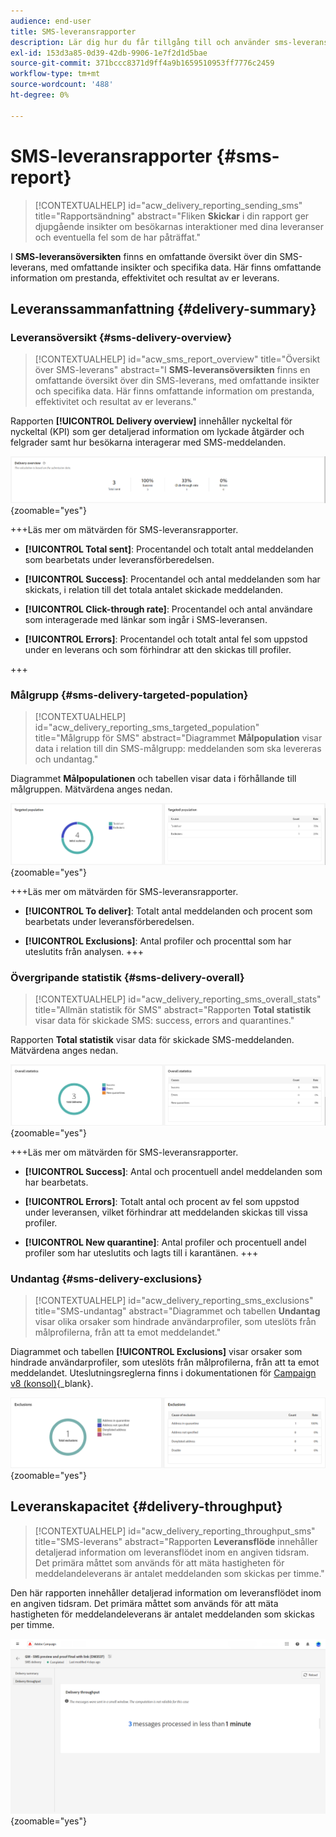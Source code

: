 ```yaml
---
audience: end-user
title: SMS-leveransrapporter
description: Lär dig hur du får tillgång till och använder sms-leveransrapporter
exl-id: 153d3a85-0d39-42db-9906-1e7f2d1d5bae
source-git-commit: 371bccc8371d9ff4a9b1659510953ff7776c2459
workflow-type: tm+mt
source-wordcount: '488'
ht-degree: 0%

---
```


# SMS-leveransrapporter {#sms-report}

>[!CONTEXTUALHELP]
>id="acw_delivery_reporting_sending_sms"
>title="Rapportsändning"
>abstract="Fliken **Skickar** i din rapport ger djupgående insikter om besökarnas interaktioner med dina leveranser och eventuella fel som de har påträffat."

I **SMS-leveransöversikten** finns en omfattande översikt över din SMS-leverans, med omfattande insikter och specifika data. Här finns omfattande information om prestanda, effektivitet och resultat av er leverans.

## Leveranssammanfattning {#delivery-summary}

### Leveransöversikt {#sms-delivery-overview}

>[!CONTEXTUALHELP]
>id="acw_sms_report_overview"
>title="Översikt över SMS-leverans"
>abstract="I **SMS-leveransöversikten** finns en omfattande översikt över din SMS-leverans, med omfattande insikter och specifika data. Här finns omfattande information om prestanda, effektivitet och resultat av er leverans."

Rapporten **[!UICONTROL Delivery overview]** innehåller nyckeltal för nyckeltal (KPI) som ger detaljerad information om lyckade åtgärder och felgrader samt hur besökarna interagerar med SMS-meddelanden.

![](assets/reporting_sms_3.png){zoomable="yes"}

+++Läs mer om mätvärden för SMS-leveransrapporter.

* **[!UICONTROL Total sent]**: Procentandel och totalt antal meddelanden som bearbetats under leveransförberedelsen.

* **[!UICONTROL Success]**: Procentandel och antal meddelanden som har skickats, i relation till det totala antalet skickade meddelanden.

* **[!UICONTROL Click-through rate]**: Procentandel och antal användare som interagerade med länkar som ingår i SMS-leveransen.

* **[!UICONTROL Errors]**: Procentandel och totalt antal fel som uppstod under en leverans och som förhindrar att den skickas till profiler.

+++

### Målgrupp {#sms-delivery-targeted-population}

>[!CONTEXTUALHELP]
>id="acw_delivery_reporting_sms_targeted_population"
>title="Målgrupp för SMS"
>abstract="Diagrammet **Målpopulation** visar data i relation till din SMS-målgrupp: meddelanden som ska levereras och undantag."

Diagrammet **Målpopulationen** och tabellen visar data i förhållande till målgruppen. Mätvärdena anges nedan.

![](assets/reporting_sms_4.png){zoomable="yes"}

+++Läs mer om mätvärden för SMS-leveransrapporter.

* **[!UICONTROL To deliver]**: Totalt antal meddelanden och procent som bearbetats under leveransförberedelsen.

* **[!UICONTROL Exclusions]**: Antal profiler och procenttal som har uteslutits från analysen.
+++


### Övergripande statistik {#sms-delivery-overall}

>[!CONTEXTUALHELP]
>id="acw_delivery_reporting_sms_overall_stats"
>title="Allmän statistik för SMS"
>abstract="Rapporten **Total statistik** visar data för skickade SMS: success, errors and quarantines."

Rapporten **Total statistik** visar data för skickade SMS-meddelanden. Mätvärdena anges nedan.

![](assets/reporting_sms_5.png){zoomable="yes"}

+++Läs mer om mätvärden för SMS-leveransrapporter.

* **[!UICONTROL Success]**: Antal och procentuell andel meddelanden som har bearbetats.

* **[!UICONTROL Errors]**: Totalt antal och procent av fel som uppstod under leveransen, vilket förhindrar att meddelanden skickas till vissa profiler.

* **[!UICONTROL New quarantine]**: Antal profiler och procentuell andel profiler som har uteslutits och lagts till i karantänen.
+++

### Undantag {#sms-delivery-exclusions}

>[!CONTEXTUALHELP]
>id="acw_delivery_reporting_sms_exclusions"
>title="SMS-undantag"
>abstract="Diagrammet och tabellen **Undantag** visar olika orsaker som hindrade användarprofiler, som uteslöts från målprofilerna, från att ta emot meddelandet."

Diagrammet och tabellen **[!UICONTROL Exclusions]** visar orsaker som hindrade användarprofiler, som uteslöts från målprofilerna, från att ta emot meddelandet. Uteslutningsreglerna finns i dokumentationen för [Campaign v8 (konsol)](https://experienceleague.adobe.com/docs/campaign/campaign-v8/send/failures/delivery-failures.html#sms-quarantines){_blank}.

![](assets/reporting_sms_6.png){zoomable="yes"}

## Leveranskapacitet {#delivery-throughput}

>[!CONTEXTUALHELP]
>id="acw_delivery_reporting_throughput_sms"
>title="SMS-leverans"
>abstract="Rapporten **Leveransflöde** innehåller detaljerad information om leveransflödet inom en angiven tidsram. Det primära måttet som används för att mäta hastigheten för meddelandeleverans är antalet meddelanden som skickas per timme."

Den här rapporten innehåller detaljerad information om leveransflödet inom en angiven tidsram. Det primära måttet som används för att mäta hastigheten för meddelandeleverans är antalet meddelanden som skickas per timme.

![](assets/reporting_sms_2.png){zoomable="yes"}

